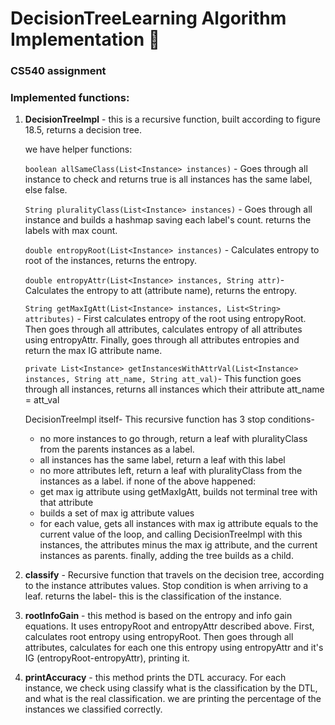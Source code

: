 # DecisionTreeLearning Algorithm Implementation :deciduous_tree:
### CS540 assignment

### Implemented functions:
1. **DecisionTreeImpl** - this is a recursive function, built according to figure 18.5, returns a decision tree.

    we have helper functions:
   
    ```boolean allSameClass(List<Instance> instances)```  -  Goes through all instance to check and returns true is all instances has the same label, else false.

    ```String pluralityClass(List<Instance> instances)``` - Goes through all instance and builds a hashmap saving each label's count. returns the labels with max count.

    ```double entropyRoot(List<Instance> instances)``` - Calculates entropy to root of the instances, returns the entropy.

    ```double entropyAttr(List<Instance> instances, String attr)```- Calculates the entropy to att (attribute name), returns the entropy.

    ```String getMaxIgAtt(List<Instance> instances, List<String> attributes)``` - First calculates entropy of the root using entropyRoot. 
   Then goes through all attributes, calculates entropy of all attributes using  entropyAttr. 
   Finally, goes through all attributes entropies and return the max IG attribute name.

    ```private List<Instance> getInstancesWithAttrVal(List<Instance> instances, String att_name, String att_val)```-
    This function goes through all instances, returns all instances which their attribute att_name = att_val

    DecisionTreeImpl itself-
    This recursive function has 3 stop conditions-
    * no more instances to go through, return a leaf with pluralityClass from the parents instances as a label.
    * all instances has the same label, return a leaf with this label
    * no more attributes left, return a leaf with pluralityClass from the instances as a label.
    if none of the above happened:
    * get max ig attribute using getMaxIgAtt, builds not terminal tree with that attribute
    * builds a set of max ig attribute values
    * for each value, gets all instances with max ig attribute equals to the current value of the loop,
    and calling DecisionTreeImpl with this instances, the attributes minus the max ig attribute, and the current instances as parents.
    finally, adding the tree builds as a child.

2. **classify**  - Recursive function that travels on the decision tree, according to the instance attributes values.
Stop condition is when arriving to a leaf. returns the label- this is the classification of the instance.

3. **rootInfoGain** - this method is based on the entropy and info gain equations. It uses entropyRoot and entropyAttr described above.
First, calculates root entropy using entropyRoot.
Then goes through all attributes, calculates for each one this entropy using entropyAttr and it's IG (entropyRoot-entropyAttr), printing it.

4. **printAccuracy** - this method prints the DTL accuracy.
For each instance, we check using classify what is the classification by the DTL, and what is the real classification.
we are printing the percentage of the instances we classified correctly.
